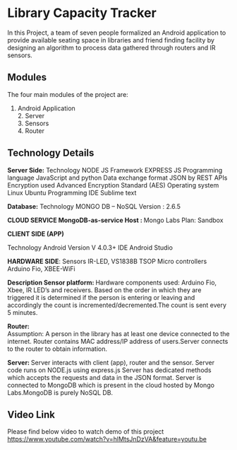 Library Capacity Tracker
=========================

In this Project, a team of seven people formalized an Android application to provide available seating space in libraries and friend finding facility by designing an algorithm to process data gathered through routers and IR sensors.

Modules 
-------

The four main modules of the project are: <br>
1. Android Application <br> 2. Server <br> 3. Sensors <br> 4. Router

Technology Details
-------------------

<b>Server Side:</b> Technology NODE JS Framework EXPRESS JS Programming language JavaScript and python Data exchange format JSON by REST APIs Encryption used Advanced Encryption Standard (AES) Operating system Linux Ubuntu Programming IDE Sublime text

<b>Database:</b> Technology MONGO DB – NoSQL Version : 2.6.5

<b>CLOUD SERVICE MongoDB-as-service Host : </b>Mongo Labs Plan: Sandbox

<b>CLIENT SIDE (APP)</b>

Technology Android Version V 4.0.3+ IDE Android Studio

<b>HARDWARE SIDE</b>: Sensors IR-LED, VS1838B TSOP Micro controllers Arduino Fio, XBEE-WiFi

<b>Description Sensor platform: </b>Hardware components used: Arduino Fio, Xbee, IR LED’s and receivers. Based on the order in which they are triggered it is determined if the person is entering or leaving and accordingly the count is incremented/decremented.The count is sent every 5 minutes.

<b>Router:</b> <br>
Assumption: A person in the library has at least one device connected to the internet. Router contains MAC address/IP address of users.Server connects to the router to obtain information.

<b>Server: </b>Server interacts with client (app), router and the sensor. Server code runs on NODE.js using express.js Server has dedicated methods which accepts the requests and data in the JSON format. Server is connected to MongoDB which is present in the cloud hosted by Mongo Labs.MongoDB is purely NoSQL DB.

Video Link
-----------

Please find below video to watch demo of this project
https://www.youtube.com/watch?v=hlMtsJnDzVA&feature=youtu.be

